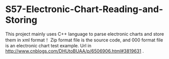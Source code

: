 # S57-Electronic-Chart-Reading-and-Storing
This project mainly uses C++ language to parse electronic charts and store them in xml format！
Zip format file is the source code, and 000 format file is an electronic chart test example.
Url in http://www.cnblogs.com/DHUtoBUAA/p/6506906.html#3819631 .
